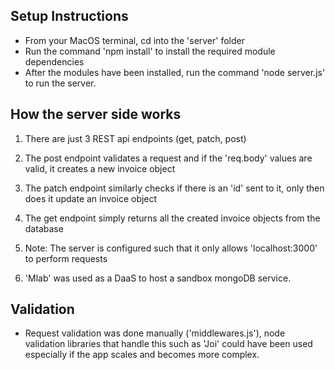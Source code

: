 ## Setup Instructions

- From your MacOS terminal, cd into the 'server' folder
- Run the command 'npm install' to install the required module dependencies
- After the modules have been installed, run the command 'node server.js' to run the server.

## How the server side works

1.  There are just 3 REST api endpoints (get, patch, post)
2.  The post endpoint validates a request and if the 'req.body' values are valid, it creates a new invoice object
3.  The patch endpoint similarly checks if there is an 'id' sent to it, only then does it update an invoice object
4.  The get endpoint simply returns all the created invoice objects from the database

5.  Note: The server is configured such that it only allows 'localhost:3000' to perform requests
6.  'Mlab' was used as a DaaS to host a sandbox mongoDB service.

## Validation

- Request validation was done manually ('middlewares.js'), node validation libraries that handle this such as 'Joi' could have been used especially if the app scales and becomes more complex.
